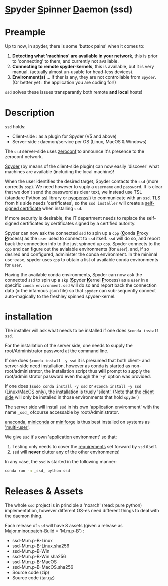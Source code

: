 # <ins>**S**</ins>pyder <ins>**S**</ins>pinner <ins>**D**</ins>aemon (ssd)

# Preample

Up to now, in spyder, there is some 'buttox pains' when it comes to:
  1. **Detecting what 'machines' are available in your network**, this is prior to 'connecting' to them, and currently not available.
  2. **Connecting to remote spyder-kernels**, this is available, but it is very manual. (actually almost un-usable for head-less devices).
  3. **Environment(s)** ... If ther is any, they are not controllable from `Spyder`. (Or better yet : the application you are coding for!)

`ssd` solves these issues transparantly both remote **and local** hosts!

# Description

`ssd` holds:
- Client-side : as a plugin for Spyder (V5 and above)
- Server-side : daemon/service per OS (Linux, MacOS & Windows)

The `ssd` server-side uses [zeroconf](https://github.com/jstasiak/python-zeroconf) to announce it's presence to the zeroconf network.

[Spyder](https://github.com/spyder-ide/spyder) (by means of the client-side plugin) can now easily 'discover' what machines are available (including the local machine)!

When the user identifies the desired target, Spyder contacts the `ssd` (more correctly `ssp`). We need however to suply a `username` and `password`.
It is clear that we don't send the password as clear text, we instead use TSL (standare Python [ssl](https://docs.python.org/3.8/library/ssl.html) library or [pyopenssl](https://www.pyopenssl.org/en/stable/)) to communicate with an `ssd`. TLS from his side needs 'certificates', so the `ssd installer` will create a [self-signed certificate](https://stackoverflow.com/questions/10175812/how-to-create-a-self-signed-certificate-with-openssl) when installing `ssd`.

If more security is desirable, the IT department needs to replace the self-signed certificates by certificates signed by a certified autority.

Spyder can now ask the connected `ssd` to spin up a `cpp` (<ins>**C**</ins>onda <ins>**P**</ins>roxy <ins>**P**</ins>rocess) as the `user` used to connect to `ssd` itself.
`ssd` will do so, and report back the connection info to the just spinned up `cpp`. Spyder connects to the `cpp` and can figure out the avialable environments (for `user`), and, if so desired and configured, administer the conda environment. In the minimal use-case, spyder uses `cpp` to obtain a list of available conda environments for `user`.

Having the available conda environments, Spyder can now ask the connected `ssd` to spin up a `skp` (<ins>**S**</ins>pyder <ins>**K**</ins>ernel <ins>**P**</ins>rocess) as a `user` in a specific `conda environment`. `ssd` will do so and report back the connection data (= the infamous .json file) so that `spyder` can sub-sequently connect auto-magically to the freshley spinned spyder-kernel.

# installation

The installer will ask what needs to be installed if one does `$conda install ssd`.

For the installation of the server side, one needs to supply the root/Administrator password at the command line.

If one does `$conda install -y ssd` it is presumed that both client- and server-side need installation, however as conda is started as non-root/administrator, the installation script thus **will** prompt to supply the root/administrator password even though the '-y' option was provided.

If one does `$sudo conda install -y ssd` or `#conda install -y ssd` (Linux/MacOS only), the installation is truely 'silent'. (Note that the <ins>client side</ins> will only be installed
in those environments that hold `spyder`)

The server side will install `ssd` in his own 'application environment' with the name `_ssd_` ofcourse accessable by root/Administrator.

[anaconda](https://www.anaconda.com/products/individual), [miniconda](https://docs.conda.io/en/latest/miniconda.html) or [miniforge](https://github.com/conda-forge/miniforge) is thus best installed on systems as ['multi-user'](
https://docs.conda.io/projects/conda/en/latest/user-guide/configuration/admin-multi-user-install.html).

We give `ssd` it's own 'application environment' so that:
1. Testing only needs to cover the [requirements](/requirements) set forward by `ssd` itself. 
2. `ssd` will **never** clutter any of the other environments!

In any case, the `ssd` is started in the following manner:

```sh
conda run -n _ssd_ python ssd
```

# Releases & Assets

The whole `ssd` project is in principle a 'noarch' (read: pure python) implementation, however different OS-es need different things to deal with the daemon thing. 

Each release of `ssd` will have 8 assets (given a release as Major.minor.patch-Build = 'M.m.p-B') :

- ssd-M.m.p-B-Linux
- ssd-M.m.p-B-Linux.sha256
- ssd-M.m.p-B-Win
- ssd-M.m.p-B-Win.sha256
- ssd-M.m.p-B-MacOS
- ssd-M.m.p-B-MacOS.sha256
- Source code (zip)
- Source code (tar.gz)


